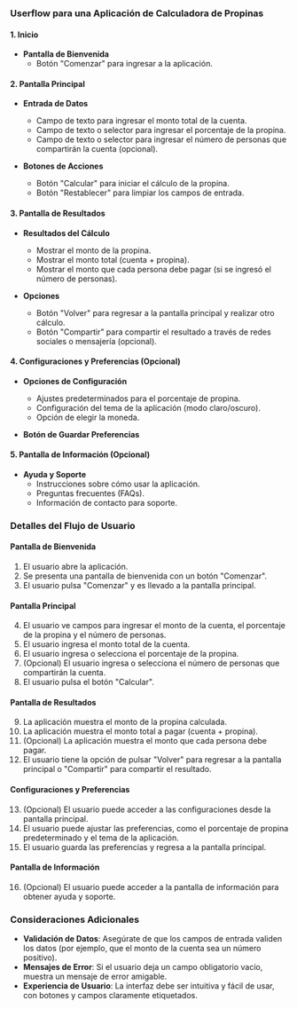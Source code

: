 
### Userflow para una Aplicación de Calculadora de Propinas

#### 1. **Inicio**

- **Pantalla de Bienvenida**
  - Botón "Comenzar" para ingresar a la aplicación.

#### 2. **Pantalla Principal**

- **Entrada de Datos**
  - Campo de texto para ingresar el monto total de la cuenta.
  - Campo de texto o selector para ingresar el porcentaje de la propina.
  - Campo de texto o selector para ingresar el número de personas que compartirán la cuenta (opcional).

- **Botones de Acciones**
  - Botón "Calcular" para iniciar el cálculo de la propina.
  - Botón "Restablecer" para limpiar los campos de entrada.

#### 3. **Pantalla de Resultados**

- **Resultados del Cálculo**
  - Mostrar el monto de la propina.
  - Mostrar el monto total (cuenta + propina).
  - Mostrar el monto que cada persona debe pagar (si se ingresó el número de personas).

- **Opciones**
  - Botón "Volver" para regresar a la pantalla principal y realizar otro cálculo.
  - Botón "Compartir" para compartir el resultado a través de redes sociales o mensajería (opcional).

#### 4. **Configuraciones y Preferencias (Opcional)**

- **Opciones de Configuración**
  - Ajustes predeterminados para el porcentaje de propina.
  - Configuración del tema de la aplicación (modo claro/oscuro).
  - Opción de elegir la moneda.

- **Botón de Guardar Preferencias**

#### 5. **Pantalla de Información (Opcional)**

- **Ayuda y Soporte**
  - Instrucciones sobre cómo usar la aplicación.
  - Preguntas frecuentes (FAQs).
  - Información de contacto para soporte.

### Detalles del Flujo de Usuario

#### Pantalla de Bienvenida

1. El usuario abre la aplicación.
2. Se presenta una pantalla de bienvenida con un botón "Comenzar".
3. El usuario pulsa "Comenzar" y es llevado a la pantalla principal.

#### Pantalla Principal

4. El usuario ve campos para ingresar el monto de la cuenta, el porcentaje de la propina y el número de personas.
5. El usuario ingresa el monto total de la cuenta.
6. El usuario ingresa o selecciona el porcentaje de la propina.
7. (Opcional) El usuario ingresa o selecciona el número de personas que compartirán la cuenta.
8. El usuario pulsa el botón "Calcular".

#### Pantalla de Resultados

9. La aplicación muestra el monto de la propina calculada.
10. La aplicación muestra el monto total a pagar (cuenta + propina).
11. (Opcional) La aplicación muestra el monto que cada persona debe pagar.
12. El usuario tiene la opción de pulsar "Volver" para regresar a la pantalla principal o "Compartir" para compartir el resultado.

#### Configuraciones y Preferencias

13. (Opcional) El usuario puede acceder a las configuraciones desde la pantalla principal.
14. El usuario puede ajustar las preferencias, como el porcentaje de propina predeterminado y el tema de la aplicación.
15. El usuario guarda las preferencias y regresa a la pantalla principal.

#### Pantalla de Información

16. (Opcional) El usuario puede acceder a la pantalla de información para obtener ayuda y soporte.

### Consideraciones Adicionales

- **Validación de Datos**: Asegúrate de que los campos de entrada validen los datos (por ejemplo, que el monto de la cuenta sea un número positivo).
- **Mensajes de Error**: Si el usuario deja un campo obligatorio vacío, muestra un mensaje de error amigable.
- **Experiencia de Usuario**: La interfaz debe ser intuitiva y fácil de usar, con botones y campos claramente etiquetados.

